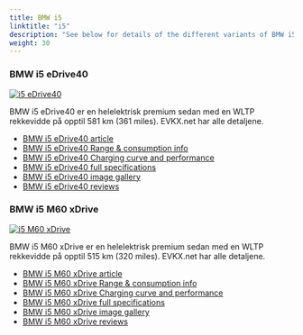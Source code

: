 ```yaml
---
title: BMW i5
linktitle: "i5"
description: "See below for details of the different variants of BMW i5"
weight: 30
---
```

### BMW i5 eDrive40

<a href="i5_edrive40/"><img src="https://media.evkx.net/multimedia/models/bmw/i5/i5_edrive40/main_1_st.jpg" class="img-fluid" alt="i5 eDrive40" ></a>

BMW i5 eDrive40 er en helelektrisk premium sedan med en WLTP rekkevidde på opptil 581 km (361 miles). EVKX.net har alle detaljene. 

- [BMW i5 eDrive40 article](i5_edrive40/)
- [BMW i5 eDrive40 Range & consumption info](i5_edrive40/rangeandconsumption)
- [BMW i5 eDrive40 Charging curve and performance](i5_edrive40/chargingcurve)
- [BMW i5 eDrive40 full specifications](i5_edrive40/specifications)
- [BMW i5 eDrive40 image gallery](i5_edrive40/gallery)
- [BMW i5 eDrive40 reviews](i5_edrive40/reviews)

### BMW i5 M60 xDrive

<a href="i5_m60_xdrive/"><img src="https://media.evkx.net/multimedia/models/bmw/i5/i5_m60_xdrive/main_1_st.jpg" class="img-fluid" alt="i5 M60 xDrive" ></a>

BMW i5 M60 xDrive er en helelektrisk premium sedan med en WLTP rekkevidde på opptil 515 km (320 miles). EVKX.net har alle detaljene. 

- [BMW i5 M60 xDrive article](i5_m60_xdrive/)
- [BMW i5 M60 xDrive Range & consumption info](i5_m60_xdrive/rangeandconsumption)
- [BMW i5 M60 xDrive Charging curve and performance](i5_m60_xdrive/chargingcurve)
- [BMW i5 M60 xDrive full specifications](i5_m60_xdrive/specifications)
- [BMW i5 M60 xDrive image gallery](i5_m60_xdrive/gallery)
- [BMW i5 M60 xDrive reviews](i5_m60_xdrive/reviews)

